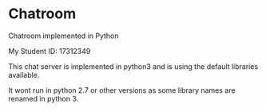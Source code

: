 # Chatroom
Chatroom implemented in Python

My Student ID: 17312349

This chat server is implemented in python3 and is using the default libraries available.

It wont run in python 2.7 or other versions as some library names are renamed in python 3.
